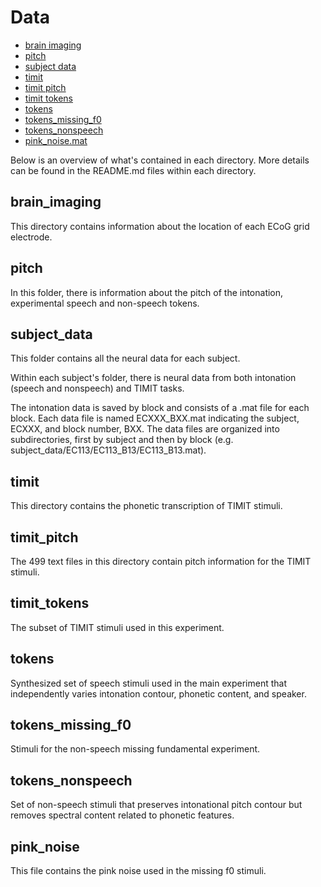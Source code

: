 # Data

* [brain imaging](#brain_imaging)
* [pitch](#pitch)
* [subject data](#subject_data)
* [timit](#timit)
* [timit pitch](#timit_pitch)
* [timit tokens](#timit_tokens)
* [tokens](#tokens)
* [tokens_missing_f0](#tokens_missing_f0)
* [tokens_nonspeech](#tokens_nonspeech)
* [pink_noise.mat](#pink_noise)

Below is an overview of what's contained in each directory. More details can be found in the README.md files within each directory.

## brain_imaging

This directory contains information about the location of each ECoG grid electrode.

## pitch

In this folder, there is information about the pitch of the intonation, experimental speech and non-speech tokens. 

## subject_data

This folder contains all the neural data for each subject. 

Within each subject's folder, there is neural data from both intonation (speech and nonspeech) and TIMIT tasks. 

The intonation data is saved by block and consists of a .mat file for each block. Each data file is named ECXXX_BXX.mat indicating the subject, ECXXX, and block number, BXX. The data files are organized into subdirectories, first by subject and then by block (e.g. subject_data/EC113/EC113_B13/EC113_B13.mat).

## timit

This directory contains the phonetic transcription of TIMIT stimuli.

## timit_pitch

The 499 text files in this directory contain pitch information for the TIMIT stimuli.

## timit_tokens

The subset of TIMIT stimuli used in this experiment.

## tokens

Synthesized set of speech stimuli used in the main experiment that independently varies intonation contour, phonetic content, and speaker.

## tokens_missing_f0

Stimuli for the non-speech missing fundamental experiment.

## tokens_nonspeech

Set of non-speech stimuli that preserves intonational pitch contour but removes spectral content related to phonetic features.

## pink_noise

This file contains the pink noise used in the missing f0 stimuli.
